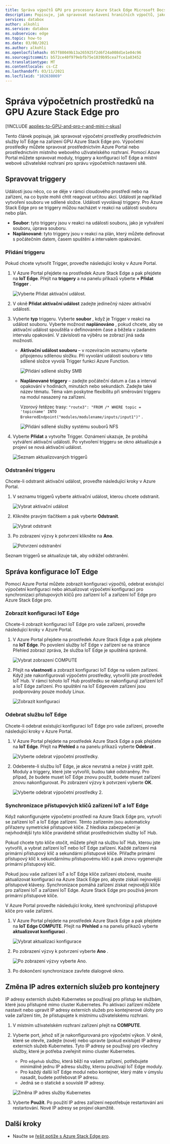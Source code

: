 ```yaml
---
title: Správa výpočtů GPU pro procesory Azure Stack Edge Microsoft Docs
description: Popisuje, jak spravovat nastavení hraničních výpočtů, jako jsou triggery, moduly, zobrazit výpočetní konfiguraci, odebrat konfiguraci prostřednictvím Azure Portal v grafickém procesoru Azure Stack Edge pro.
services: databox
author: alkohli
ms.service: databox
ms.subservice: edge
ms.topic: how-to
ms.date: 03/08/2021
ms.author: alkohli
ms.openlocfilehash: 057f80049b13a265925f2d6f24a008d1e1e04c96
ms.sourcegitcommit: b572ce40f979ebfb75e1039b95cea7fce1a83452
ms.translationtype: MT
ms.contentlocale: cs-CZ
ms.lasthandoff: 03/11/2021
ms.locfileid: "102638069"
---
```

# <a name="manage-compute-on-your-azure-stack-edge-pro-gpu"></a>Správa výpočetních prostředků na GPU Azure Stack Edge pro

[!INCLUDE [applies-to-GPU-and-pro-r-and-mini-r-skus](../../includes/azure-stack-edge-applies-to-gpu-pro-r-mini-r-sku.md)]

Tento článek popisuje, jak spravovat výpočetní prostředky prostřednictvím služby IoT Edge na zařízení GPU Azure Stack Edge pro. Výpočetní prostředky můžete spravovat prostřednictvím Azure Portal nebo prostřednictvím místního webového uživatelského rozhraní. Pomocí Azure Portal můžete spravovat moduly, triggery a konfiguraci IoT Edge a místní webové uživatelské rozhraní pro správu výpočetních nastavení sítě.



## <a name="manage-triggers"></a>Spravovat triggery

Události jsou něco, co se děje v rámci cloudového prostředí nebo na zařízení, na co byste mohli chtít reagovat určitou akcí. Událostí je například vytvoření souboru ve sdílené složce. Události vyvolávají triggery. Pro Azure Stack Edge pro se triggery můžou nacházet v reakci na události souboru nebo plán.

- **Soubor**: tyto triggery jsou v reakci na události souboru, jako je vytváření souboru, úprava souboru.
- **Naplánované**: tyto triggery jsou v reakci na plán, který můžete definovat s počátečním datem, časem spuštění a intervalem opakování.


### <a name="add-a-trigger"></a>Přidání triggeru

Pokud chcete vytvořit Trigger, proveďte následující kroky v Azure Portal.

1. V Azure Portal přejdete na prostředek Azure Stack Edge a pak přejdete na **IoT Edge**. Přejít na **triggery** a na panelu příkazů vyberte **+ Přidat Trigger** .

    ![Vyberte Přidat aktivační událost.](media/azure-stack-edge-gpu-manage-compute/add-trigger-1-m.png)

2. V okně **Přidat aktivační událost** zadejte jedinečný název aktivační události.
    
    <!--Trigger names can only contain numbers, lowercase letters, and hyphens. The share name must be between 3 and 63 characters long and begin with a letter or a number. Each hyphen must be preceded and followed by a non-hyphen character.-->

3. Vyberte **typ** triggeru. Vyberte **soubor** , když je Trigger v reakci na událost souboru. Vyberte možnost **naplánováno** , pokud chcete, aby se aktivační událost spouštěla v definovaném čase a běžela v zadaném intervalu opakování. V závislosti na výběru se zobrazí jiná sada možností.

    - **Aktivační událost souboru** – v rozevíracím seznamu vyberte připojenou sdílenou složku. Při vyvolání události souboru v této sdílené složce vyvolá Trigger funkci Azure Function.

        ![Přidání sdílené složky SMB](media/azure-stack-edge-gpu-manage-compute/add-file-trigger.png)

    - **Naplánované triggery** – zadejte počáteční datum a čas a interval opakování v hodinách, minutách nebo sekundách. Zadejte také název tématu. Téma vám poskytne flexibilitu při směrování triggeru na modul nasazený na zařízení.

        Vzorový řetězec trasy: `"route3": "FROM /* WHERE topic = 'topicname' INTO BrokeredEndpoint("modules/modulename/inputs/input1")"` .

        ![Přidání sdílené složky systému souborů NFS](media/azure-stack-edge-gpu-manage-compute/add-scheduled-trigger.png)

4. Vyberte **Přidat** a vytvořte Trigger. Oznámení ukazuje, že probíhá vytváření aktivační události. Po vytvoření triggeru se okno aktualizuje a projeví se nová aktivační událost.
 
    ![Seznam aktualizovaných triggerů](media/azure-stack-edge-gpu-manage-compute/add-trigger-2.png)

### <a name="delete-a-trigger"></a>Odstranění triggeru

Chcete-li odstranit aktivační událost, proveďte následující kroky v Azure Portal.

1. V seznamu triggerů vyberte aktivační událost, kterou chcete odstranit.

    ![Vybrat aktivační událost](media/azure-stack-edge-gpu-manage-compute/delete-trigger-1.png)

2. Klikněte pravým tlačítkem a pak vyberte **Odstranit**.

    ![Vybrat odstranit](media/azure-stack-edge-gpu-manage-compute/delete-trigger-2.png)

3. Po zobrazení výzvy k potvrzení klikněte na **Ano**.

    ![Potvrzení odstranění](media/azure-stack-edge-gpu-manage-compute/delete-trigger-3.png)

Seznam triggerů se aktualizuje tak, aby odrážel odstranění.

## <a name="manage-iot-edge-configuration"></a>Správa konfigurace IoT Edge

Pomocí Azure Portal můžete zobrazit konfiguraci výpočtů, odebrat existující výpočetní konfiguraci nebo aktualizovat výpočetní konfiguraci pro synchronizaci přístupových klíčů pro zařízení IoT a zařízení IoT Edge pro Azure Stack Edge pro.

### <a name="view-iot-edge-configuration"></a>Zobrazit konfiguraci IoT Edge

Chcete-li zobrazit konfiguraci IoT Edge pro vaše zařízení, proveďte následující kroky v Azure Portal.

1. V Azure Portal přejdete na prostředek Azure Stack Edge a pak přejdete na **IoT Edge**. Po povolení služby IoT Edge v zařízení se na stránce Přehled zobrazí zpráva, že služba IoT Edge je spuštěná správně.

    ![Vybrat zobrazení COMPUTE](media/azure-stack-edge-gpu-manage-compute/view-compute-1.png)

2. Přejít na **vlastnosti** a zobrazit konfiguraci IoT Edge na vašem zařízení. Když jste nakonfigurovali výpočetní prostředky, vytvořili jste prostředek IoT Hub. V rámci tohoto IoT Hub prostředku se nakonfigurují zařízení IoT a IoT Edge zařízení. Pro spuštění na IoT Edgeovém zařízení jsou podporovány pouze moduly Linux.

    ![Zobrazit konfiguraci](media/azure-stack-edge-gpu-manage-compute/view-compute-2.png)


### <a name="remove-iot-edge-service"></a>Odebrat službu IoT Edge

Chcete-li odebrat existující konfiguraci IoT Edge pro vaše zařízení, proveďte následující kroky v Azure Portal.

1. V Azure Portal přejdete na prostředek Azure Stack Edge a pak přejdete na **IoT Edge**. Přejít na **Přehled** a na panelu příkazů vyberte **Odebrat** .

    ![Vyberte odebrat výpočetní prostředky.](media/azure-stack-edge-gpu-manage-compute/remove-compute-1.png)

2. Odeberete-li službu IoT Edge, je akce nevratná a nelze ji vrátit zpět. Moduly a triggery, které jste vytvořili, budou také odstraněny. Pro případ, že budete muset IoT Edge znovu použít, budete muset zařízení znovu nakonfigurovat. Po zobrazení výzvy k potvrzení vyberte **OK**.

    ![Vyberte odebrat výpočetní prostředky 2.](media/azure-stack-edge-gpu-manage-compute/remove-compute-2.png)

### <a name="sync-up-iot-device-and-iot-edge-device-access-keys"></a>Synchronizace přístupových klíčů zařízení IoT a IoT Edge

Když nakonfigurujete výpočetní prostředí na Azure Stack Edge pro, vytvoří se zařízení IoT a IoT Edge zařízení. Těmto zařízením jsou automaticky přiřazeny symetrické přístupové klíče. Z hlediska zabezpečení je nejvhodnější tyto klíče pravidelně střídat prostřednictvím služby IoT Hub.

Pokud chcete tyto klíče otočit, můžete přejít na službu IoT Hub, kterou jste vytvořili, a vybrat zařízení IoT nebo IoT Edge zařízení. Každé zařízení má primární přístupový klíč a sekundární přístupové klíče. Přiřaďte primární přístupový klíč k sekundárnímu přístupovému klíči a pak znovu vygenerujte primární přístupový klíč.

Pokud jsou vaše zařízení IoT a IoT Edge klíče zařízení otočené, musíte aktualizovat konfiguraci na Azure Stack Edge pro, abyste získali nejnovější přístupové klávesy. Synchronizace pomáhá zařízení získat nejnovější klíče pro zařízení IoT a zařízení IoT Edge. Azure Stack Edge pro používá jenom primární přístupové klíče.

V Azure Portal proveďte následující kroky, které synchronizují přístupové klíče pro vaše zařízení.

1. V Azure Portal přejdete na prostředek Azure Stack Edge a pak přejdete na **IoT Edge COMPUTE**. Přejít na **Přehled** a na panelu příkazů vyberte **aktualizovat konfiguraci** .

    ![Vybrat aktualizaci konfigurace](media/azure-stack-edge-gpu-manage-compute/refresh-configuration-1.png)

2. Po zobrazení výzvy k potvrzení vyberte **Ano** .

    ![Po zobrazení výzvy vyberte Ano.](media/azure-stack-edge-gpu-manage-compute/refresh-configuration-2.png)

3. Po dokončení synchronizace zavřete dialogové okno.

## <a name="change-external-service-ips-for-containers"></a>Změna IP adres externích služeb pro kontejnery

IP adresy externích služeb Kubernetes se používají pro přístup ke službám, které jsou přístupné mimo cluster Kubernetes. Po aktivaci zařízení můžete nastavit nebo upravit IP adresy externích služeb pro kontejnerové úlohy pro vaše zařízení tím, že přistupujete k místnímu uživatelskému rozhraní.


1. V místním uživatelském rozhraní zařízení přejít na **COMPUTE**.
1. Vyberte port, jehož síť je nakonfigurovaná pro výpočetní výkon. V okně, které se otevře, zadejte (nové) nebo upravte (pokud existuje) IP adresy externích služeb Kubernetes. Tyto IP adresy se používají pro všechny služby, které je potřeba zveřejnit mimo cluster Kubernetes. 
    - Pro `edgehub` službu, která běží na vašem zařízení, potřebujete minimálně jednu IP adresu služby, kterou používají IoT Edge moduly. 
    - Pro každý další IoT Edge modul nebo kontejner, který máte v úmyslu nasadit, budete potřebovat IP adresu. 
    - Jedná se o statické a souvislé IP adresy.

    ![Změna IP adres služby Kubernetes](media/azure-stack-edge-gpu-manage-compute/change-service-ips-1.png)

1. Vyberte **Použít**. Po použití IP adres zařízení nepotřebuje restartování ani restartování. Nové IP adresy se projeví okamžitě.


## <a name="next-steps"></a>Další kroky

- Naučte se [řešit potíže s Azure Stack Edge pro](azure-stack-edge-gpu-troubleshoot.md).
